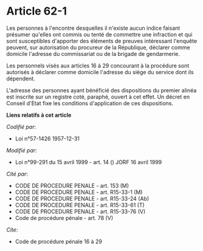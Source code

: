 # Article 62-1

Les personnes à l'encontre desquelles il n'existe aucun indice faisant présumer qu'elles ont commis ou tenté de commettre une
infraction et qui sont susceptibles d'apporter des éléments de preuves intéressant l'enquête peuvent, sur autorisation du
procureur de la République, déclarer comme domicile l'adresse du commissariat ou de la brigade de gendarmerie.

Les personnels visés aux articles 16 à 29 concourant à la procédure sont autorisés à déclarer comme domicile l'adresse du
siège du service dont ils dépendent.

L'adresse des personnes ayant bénéficié des dispositions du premier alinéa est inscrite sur un registre coté, paraphé, ouvert
à cet effet. Un décret en Conseil d'Etat fixe les conditions d'application de ces dispositions.

**Liens relatifs à cet article**

_Codifié par_:

  - Loi n°57-1426 1957-12-31

_Modifié par_:

  - Loi n°99-291 du 15 avril 1999 - art. 14 () JORF 16 avril 1999

_Cité par_:

  - CODE DE PROCEDURE PENALE - art. 153 (M)
  - CODE DE PROCEDURE PENALE - art. R15-33-1 (M)
  - CODE DE PROCEDURE PENALE - art. R15-33-24 (Ab)
  - CODE DE PROCEDURE PENALE - art. R15-33-61 (T)
  - CODE DE PROCEDURE PENALE - art. R15-33-76 (V)
  - Code de procédure pénale - art. 78 (V)

_Cite_:

  - Code de procédure pénale 16 à 29
